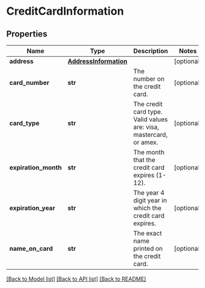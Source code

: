 # CreditCardInformation

## Properties
Name | Type | Description | Notes
------------ | ------------- | ------------- | -------------
**address** | [**AddressInformation**](AddressInformation.md) |  | [optional] 
**card_number** | **str** | The number on the credit card. | [optional] 
**card_type** | **str** | The credit card type. Valid values are: visa, mastercard, or amex. | [optional] 
**expiration_month** | **str** | The month that the credit card expires (1-12). | [optional] 
**expiration_year** | **str** | The year 4 digit year in which the credit card expires. | [optional] 
**name_on_card** | **str** | The exact name printed on the credit card. | [optional] 

[[Back to Model list]](../README.md#documentation-for-models) [[Back to API list]](../README.md#documentation-for-api-endpoints) [[Back to README]](../README.md)


